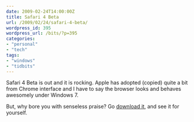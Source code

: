 ```yaml
---
date: 2009-02-24T14:00:00Z
title: Safari 4 Beta
url: /2009/02/24/safari-4-beta/
wordpress_id: 395
wordpress_url: /bits/?p=395
categories:
- "personal"
- "tech"
tags:
- "windows"
- "tidbits"
---
```

Safari 4 Beta is out and it is rocking. Apple has adopted (copied) quite a bit from Chrome interface and I have to say the browser looks and behaves awesomely under Windows 7.

But, why bore you with senseless praise? Go <a href="http://www.apple.com/safari/download/">download it</a>, and see it for yourself.
